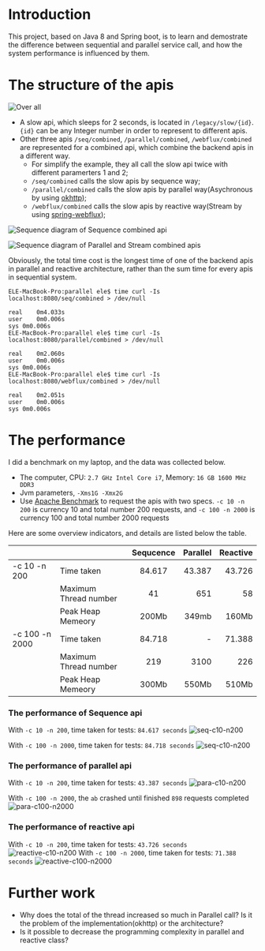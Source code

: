 # Introduction
This project, based on Java 8 and Spring boot, is to learn and demostrate the difference between sequential and parallel service call, and how the system performance is influenced by them.

# The structure of the apis

![Over all](src/docs/images/overall.png)

* A slow api, which sleeps for 2 seconds, is located in `/legacy/slow/{id}`. `{id}` can be any Integer number in order to represent to different apis.
* Other three apis `/seq/combined`, `/parallel/combined`, `/webflux/combined` are represented for a combined api, which combine the backend apis in a different way.
  * For simplify the example, they all call the slow api twice with different paramerters 1 and 2;
  * `/seq/combined` calls the slow apis by sequence way;
  * `/parallel/combined` calls the slow apis by parallel way(Asychronous by using [okhttp](https://github.com/square/okhttp/));
  * `/webflux/combined` calls the slow apis by reactive way(Stream by using [spring-webflux](https://docs.spring.io/spring/docs/current/spring-framework-reference/web-reactive.html));

![Sequence diagram of Sequence combined api](src/docs/uml/seq.png)

![Sequence diagram of Parallel and Stream combined apis](src/docs/uml/parallel-stream.png)

Obviously, the total time cost is the longest time of one of the backend apis in parallel and reactive architecture, rather than the sum time for every apis in sequential system.

```$shell
ELE-MacBook-Pro:parallel ele$ time curl -Is localhost:8080/seq/combined > /dev/null

real	0m4.033s
user	0m0.006s
sys	0m0.006s
ELE-MacBook-Pro:parallel ele$ time curl -Is localhost:8080/parallel/combined > /dev/null

real	0m2.060s
user	0m0.006s
sys	0m0.006s
ELE-MacBook-Pro:parallel ele$ time curl -Is localhost:8080/webflux/combined > /dev/null

real	0m2.051s
user	0m0.006s
sys	0m0.006s
```

# The performance

I did a benchmark on my laptop, and the data was collected below.

* The computer, CPU: `2.7 GHz Intel Core i7`, Memory: `16 GB 1600 MHz DDR3`
* Jvm parameters, `-Xms1G -Xmx2G`
* Use [Apache Benchmark](https://httpd.apache.org/docs/2.4/programs/ab.html) to request the apis with two specs. `-c 10 -n 200` is currency 10 and total number 200 requests, and `-c 100 -n 2000` is currency 100 and total number 2000 requests

Here are some overview indicators, and details are listed below the table.

| &nbsp;        | &nbsp;        | Sequcence           | Parallel  | Reactive  |
| ------------- | ------------- |:-------------:| -----:| -----:|
| -c 10 -n 200  | Time taken     | 84.617 | 43.387 | 43.726 |
| &nbsp;  | Maximum Thread number    | 41 | 651 | 58 |
| &nbsp;  | Peak Heap Memeory     | 200Mb | 349mb | 160Mb |
| -c 100 -n 2000  | Time taken     | 84.718 | - | 71.388 |
| &nbsp;  | Maximum Thread number    | 219 | 3100 | 226 |
| &nbsp;  | Peak Heap Memeory     | 300Mb | 550Mb | 510Mb |

### The performance of Sequence api 
With `-c 10 -n 200`, time taken for tests:   `84.617 seconds`
![seq-c10-n200](src/docs/images/seq-c10-n200.png)

With `-c 100 -n 2000`, time taken for tests:   `84.718 seconds`
![seq-c10-n200](src/docs/images/seq-c100-n2000.png)
### The performance of parallel api
With `-c 10 -n 200`, time taken for tests:   `43.387 seconds`
![para-c10-n200](src/docs/images/para-c10-n200.png)

With `-c 100 -n 2000`, the `ab` crashed until finished `898` requests completed
![para-c100-n2000](src/docs/images/para-c100-n2000.png)

### The performance of reactive api
With `-c 10 -n 200`, time taken for tests:   `43.726 seconds`
![reactive-c10-n200](src/docs/images/reactive-c10-n200.png)
With `-c 100 -n 2000`, time taken for tests:   `71.388 seconds`
![reactive-c100-n2000](src/docs/images/reactive-c100-n2000.png)

# Further work
* Why does the total of the thread increased so much in Parallel call? Is it the problem of the implementation(okhttp) or the architecture?
* Is it possible to decrease the programming complexity in parallel and reactive class?